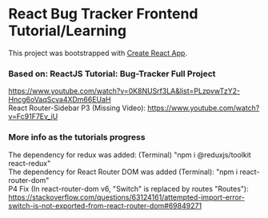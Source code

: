 # React Bug Tracker Frontend Tutorial/Learning

This project was bootstrapped with [Create React App](https://github.com/facebook/create-react-app).

### Based on: ReactJS Tutorial: Bug-Tracker Full Project

https://www.youtube.com/watch?v=0K8NUSrf3LA&list=PLzpvwTzY2-Hncg6oVaqScva4XDm66EUaH  
React Router-Sidebar P3 (Missing Video): https://www.youtube.com/watch?v=Fc91F7Ev_iU

### More info as the tutorials progress

The dependency for redux was added: (Terminal) "npm i @reduxjs/toolkit react-redux"  
The dependency for React Router DOM was added (Terminal): "npm i react-router-dom"  
P4 Fix (In react-router-dom v6, "Switch" is replaced by routes "Routes"): https://stackoverflow.com/questions/63124161/attempted-import-error-switch-is-not-exported-from-react-router-dom#69849271
